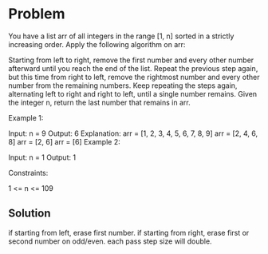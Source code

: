 Problem
===
You have a list arr of all integers in the range [1, n] sorted in a strictly increasing order. Apply the following algorithm on arr:

Starting from left to right, remove the first number and every other number afterward until you reach the end of the list.
Repeat the previous step again, but this time from right to left, remove the rightmost number and every other number from the remaining numbers.
Keep repeating the steps again, alternating left to right and right to left, until a single number remains.
Given the integer n, return the last number that remains in arr.

 

Example 1:

Input: n = 9
Output: 6
Explanation:
arr = [1, 2, 3, 4, 5, 6, 7, 8, 9]
arr = [2, 4, 6, 8]
arr = [2, 6]
arr = [6]
Example 2:

Input: n = 1
Output: 1
 

Constraints:

1 <= n <= 109

Solution
---

if starting from left, erase first number.
if starting from right, erase first or second number on odd/even.
each pass step size will double.
